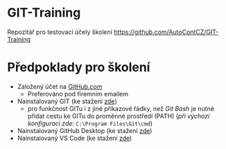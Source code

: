 # GIT-Training
Repozitář pro testovací účely školení 
https://github.com/AutoContCZ/GIT-Training

# Předpoklady pro školení
- Založený účet na [GitHub.com](https://github.com/)
  - Preferováno pod firemním emailem
- Nainstalovaný GIT (ke stažení [zde](https://git-scm.com/downloads))
  - pro funkčnost GITu i z jiné příkazové řádky, než *Git Bash* je nutné přidat cestu ke GITu do proměnné prostředí (PATH) (*při výchozí konfiguraci zde:* ```C:\Program Files\Git\cmd```)
- Nainstalovaný GitHub Desktop (ke stažení [zde](https://desktop.github.com/))
- Nainstalovaný VS Code (ke stažení [zde](https://code.visualstudio.com/download))


